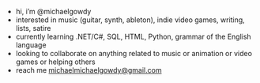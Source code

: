 -  hi, i’m @michaelgowdy
-  interested in music (guitar, synth, ableton), indie video games, writing, lists, satire
-  currently learning .NET/C#, SQL, HTML, Python, grammar of the English language
-  looking to collaborate on anything related to music or animation or video games or helping others
-  reach me michaelmichaelgowdy@gmail.com

<!---
michaelgowdy/michaelgowdy is a ✨ special ✨ repository because its `README.md` (this file) appears on your GitHub profile.
You can click the Preview link to take a look at your changes.
--->
